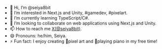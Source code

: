 - 👋 Hi, I’m @seiya8bit
- 👀 I’m interested in Next.js and Unity, #gamedev, #pixelart.
- 🌱 I’m currently learning TypeScript/C#.
- 💞️ I’m looking to collaborate on web applications using Next.js and Unity.
- 📫 How to reach me [X(@seiya8bit)](https://x.com/seiya8bit).
- 😄 Pronouns: he/him, Seiya.
- ⚡ Fun fact: I enjoy creating 🎨pixel art and 🎹playing piano in my free time!

<!---
seiya8bit/seiya8bit is a ✨ special ✨ repository because its `README.md` (this file) appears on your GitHub profile.
You can click the Preview link to take a look at your changes.
--->
